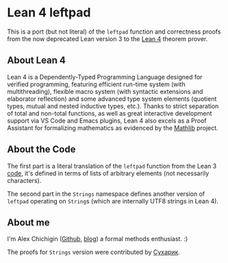 # Lean 4 leftpad

This is a port (but not literal) of the `leftpad` function and correctness proofs
from the now deprecated Lean version 3 to the [Lean 4](https://lean-lang.org/)
theorem prover.


## About Lean 4

Lean 4 is a Dependently-Typed Programming Language designed for verified
programming, featuring efficient run-time system (with multithreading), flexible
macro system (with syntactic extensions and elaborator reflection) and some
advanced type system elements (quotient types, mutual and nested inductive
types, etc.). Thanks to strict separation of total and non-total functions,
as well as great interactive development support via VS Code and Emacs plugins,
Lean 4 also excels as a Proof Assistant for formalizing mathematics as evidenced
by the [Mathlib](https://github.com/leanprover-community/mathlib4) project.


## About the Code

The first part is a literal translation of the `leftpad` function from the
Lean 3 [code](../leanprover/leftpad.lean), it's defined in terms of lists of
arbitrary elements (not necessarily characters).

The second part in the `Strings` namespace defines another version of `leftpad`
operating on `String`s (which are internally UTF8 strings in Lean 4).


## About me

I'm Alex Chichigin ([Github](https://github.com/gabriel-fallen/),
[blog](https://dev.to/gabrielfallen)) a formal methods enthusiast. :)

The proofs for `Strings` version were contributed by
[Сухарик](https://github.com/suhr).
